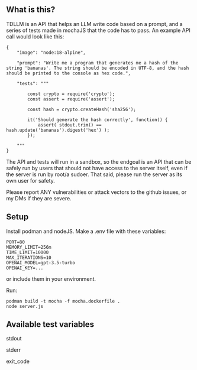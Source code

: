 ## What is this?

TDLLM is an API that helps an LLM write code based on a prompt, and a series of tests made in mochaJS that the code has to pass. An example API call would look like this:
```
{
    "image": "node:18-alpine",

    "prompt": "Write me a program that generates me a hash of the string 'bananas'. The string should be encoded in UTF-8, and the hash should be printed to the console as hex code.",

    "tests": """

        const crypto = require('crypto');
        const assert = require('assert');

        const hash = crypto.createHash('sha256');

        it('Should generate the hash correctly', function() {
            assert( stdout.trim() == hash.update('bananas').digest('hex') );
        });

    """
}
```
The API and tests will run in a sandbox, so the endgoal is an API that can be safely run by users that should not have access to the server itself, even if the server is run by root/a sudoer. That said, please run the server as its own user for safety.

Please report ANY vulnerabilities or attack vectors to the github issues, or my DMs if they are severe.

## Setup

Install podman and nodeJS. Make a .env file with these variables:
```
PORT=80
MEMORY_LIMIT=256m
TIME_LIMIT=10000
MAX_ITERATIONS=10
OPENAI_MODEL=gpt-3.5-turbo
OPENAI_KEY=...
```
or include them in your environment.

Run:
```
podman build -t mocha -f mocha.dockerfile .
node server.js
```

## Available test variables

stdout

stderr

exit_code